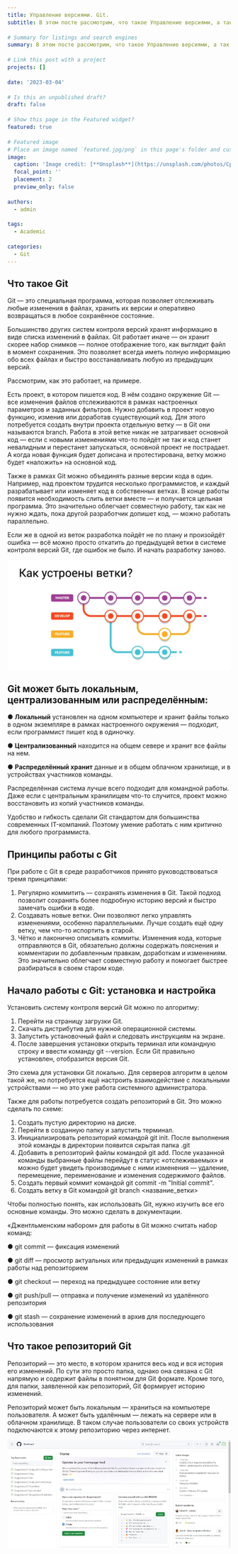 ```yaml
---
title: Управление версиями. Git.
subtitle: В этом посте рассмотрим, что такое Управление версиями, а так же расскажу о Git.

# Summary for listings and search engines
summary: В этом посте рассмотрим, что такое Управление версиями, а так же расскажу о Git.

# Link this post with a project
projects: []

date: '2023-03-04'

# Is this an unpublished draft?
draft: false

# Show this page in the Featured widget?
featured: true

# Featured image
# Place an image named `featured.jpg/png` in this page's folder and customize its options here.
image:
  caption: 'Image credit: [**Unsplash**](https://unsplash.com/photos/CpkOjOcXdUY)'
  focal_point: ''
  placement: 2
  preview_only: false

authors:
  - admin
  
tags:
  - Academic

categories:
  - Git
---
```


## Что такое Git

Git — это специальная программа, которая позволяет отслеживать любые изменения в файлах, хранить их версии и оперативно возвращаться в любое сохранённое состояние.

Большинство других систем контроля версий хранят информацию в виде списка изменений в файлах. Git работает иначе — он хранит скорее набор снимков — полное отображение того, как выглядит файл в момент сохранения. Это позволяет всегда иметь полную информацию обо всех файлах и быстро восстанавливать любую из предыдущих версий.

Рассмотрим, как это работает, на примере.

Есть проект, в котором пишется код. В нём создано окружение Git ― все изменения файлов отслеживаются в рамках настроенных параметров и заданных фильтров. Нужно добавить в проект новую функцию, изменив или доработав существующий код. Для этого потребуется создать внутри проекта отдельную ветку — в Git они называются branch. Работа в этой ветке никак не затрагивает основной код — если с новыми изменениями что-то пойдёт не так и код станет невалидным и перестанет запускаться, основной проект не пострадает. А когда новая функция будет дописана и протестирована, ветку можно будет «наложить» на основной код.

Также в рамках Git можно объединять разные версии кода в один. Например, над проектом трудится несколько программистов, и каждый разрабатывает или изменяет код в собственных ветках. В конце работы появится необходимость слить ветки вместе — и получается цельная программа. Это значительно облегчает совместную работу, так как не нужно ждать, пока другой разработчик допишет код, — можно работать параллельно.

Если же в одной из веток разработка пойдёт не по плану и произойдёт ошибка — всё можно просто откатить до предыдущей ветки в системе контроля версий Git, где ошибок не было. И начать разработку заново.

![Визуально ветки можно представить так](bran.jpg)

## Git может быть локальным, централизованным или распределённым:

● **Локальный** установлен на одном компьютере и хранит файлы только в одном экземпляре в рамках настроенного окружения — подходит, если программист пишет код в одиночку.

● **Централизованный** находится на общем севере и хранит все файлы на нем.

● **Распределённый хранит** данные и в общем облачном хранилище, и в устройствах участников команды.

Распределённая система лучше всего подходит для командной работы. Даже если с центральным хранилищем что-то случится, проект можно восстановить из копий участников команды.

Удобство и гибкость сделали Git стандартом для большинства современных IT-компаний. Поэтому умение работать с ним критично для любого программиста. 

## Принципы работы с Git

При работе с Git в среде разработчиков принято руководствоваться тремя принципами:

1. Регулярно коммитить ― сохранять изменения в Git. Такой подход позволит сохранять более подробную историю версий и быстро замечать ошибки в коде.
2. Создавать новые ветки. Они позволяют легко управлять изменениями, особенно параллельными. Лучше создать ещё одну ветку, чем что-то испортить в старой.
3. Чётко и лаконично описывать коммиты. Изменения кода, которые отправляются в Git, обязательно должны содержать пояснения и комментарии по добавленным правкам, доработкам и изменениям. Это значительно облегчает совместную работу и помогает быстрее разбираться в своем старом коде.

## Начало работы с Git: установка и настройка

Установить систему контроля версий Git можно по алгоритму:

1.	Перейти на страницу загрузки Git.
2.	Скачать дистрибутив для нужной операционной системы.
3.	Запустить установочный файл и следовать инструкциям на экране.
4.	После завершения установки открыть терминал или командную строку и ввести команду git --version. Если Git правильно установлен, отобразится версия Git.

Это схема для установки Git локально. Для серверов алгоритм в целом такой же, но потребуется ещё настроить взаимодействие с локальными устройствами — но это уже работа системного администратора.

Также для работы потребуется создать репозиторий в Git. Это можно сделать по схеме:

1.	Создать пустую директорию на диске.
2.	Перейти в созданную папку и запустить терминал.
3.	Инициализировать репозиторий командой git init. После выполнения этой команды в директории появится скрытая папка .git
4.	Добавить в репозиторий файлы командой git add. После указанной команды выбранные файлы перейдут в статус «отслеживаемых» и можно будет увидеть производимые с ними изменения ― удаление, перемещение, переименование и изменения содержимого файлов.
5.	Создать первый коммит командой git commit -m "Initial commit".
6.	Создать ветку в Git командой git branch <название_ветки>

Чтобы полностью понять, как использовать Git, нужно изучить все его основные команды. Это можно сделать в документации.

«Джентльменским набором» для работы в Git можно считать набор команд:

●	git commit — фиксация изменений

●	git diff — просмотр актуальных или предыдущих изменений в рамках работы над репозиторием

●	git checkout — переход на предыдущее состояние или ветку

●	git push/pull — отправка и получение изменений из удалённого репозитория

●	git stash — сохранение изменений в архив для последующего использования


## Что такое репозиторий Git

Репозиторий — это место, в котором хранится весь код и вся история его изменений. По сути это просто папка, однако она связана с Git напрямую и содержит файлы в понятном для Git формате. Кроме того, для папки, заявленной как репозиторий, Git формирует историю изменений.

Репозиторий может быть локальным ― храниться на компьютере пользователя. А может быть удалённым — лежать на сервере или в облачном хранилище. В таком случае пользователи со своих устройств подключаются к этому репозиторию через интернет.

![Интерфейс GitHub](ui.jpg)
